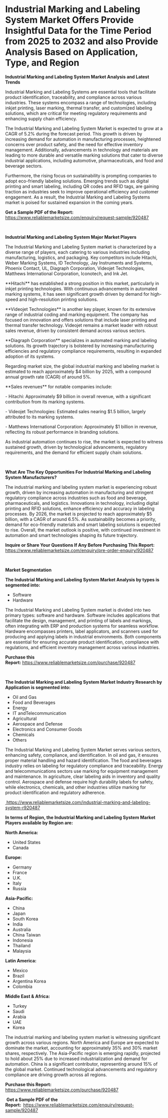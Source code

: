 <p><h1>Industrial Marking and Labeling System Market Offers Provide Insightful Data for the Time Period from 2025 to 2032 and also Provide Analysis Based on Application, Type, and Region</h1></p><p><strong>Industrial Marking and Labeling System Market Analysis and Latest Trends</strong></p>
<p><p>Industrial Marking and Labeling Systems are essential tools that facilitate product identification, traceability, and compliance across various industries. These systems encompass a range of technologies, including inkjet printing, laser marking, thermal transfer, and customized labeling solutions, which are critical for meeting regulatory requirements and enhancing supply chain efficiency.</p><p>The Industrial Marking and Labeling System Market is expected to grow at a CAGR of 5.2% during the forecast period. This growth is driven by increasing demand for automation in manufacturing processes, heightened concerns over product safety, and the need for effective inventory management. Additionally, advancements in technology and materials are leading to more durable and versatile marking solutions that cater to diverse industrial applications, including automotive, pharmaceuticals, and food and beverage sectors.</p><p>Furthermore, the rising focus on sustainability is prompting companies to adopt eco-friendly labeling solutions. Emerging trends such as digital printing and smart labeling, including QR codes and RFID tags, are gaining traction as industries seek to improve operational efficiency and customer engagement. As a result, the Industrial Marking and Labeling Systems market is poised for sustained expansion in the coming years.</p></p>
<p><strong>Get a Sample PDF of the Report:&nbsp;</strong> <a href="https://www.reliablemarketsize.com/enquiry/request-sample/920487?utm_campaign=2565&utm_medium=2&utm_source=Github&utm_content=ia&utm_term=18042025&utm_id=industrial-marking-and-labeling-system">https://www.reliablemarketsize.com/enquiry/request-sample/920487</a></p>
<p>&nbsp;</p>
<p><strong>Industrial Marking and Labeling System Major Market Players</strong></p>
<p><p>The Industrial Marking and Labeling System market is characterized by a diverse range of players, each catering to various industries including manufacturing, logistics, and packaging. Key competitors include Hitachi, Weber Marking Systems, ID Technology, Jay Instruments and Systems, Phoenix Contact, UL, Diagraph Corporation, Videojet Technologies, Matthews International Corporation, Iconotech, and Ink Jet.</p><p>**Hitachi** has established a strong position in this market, particularly in inkjet printing technologies. With continuous advancements in automated marking systems, it has seen significant growth driven by demand for high-speed and high-resolution printing solutions. </p><p>**Videojet Technologies** is another key player, known for its extensive range of industrial coding and marking equipment. The company has focused on innovation and offers solutions that include laser printing and thermal transfer technology. Videojet remains a market leader with robust sales revenue, driven by consistent demand across various sectors.</p><p>**Diagraph Corporation** specializes in automated marking and labeling solutions. Its growth trajectory is bolstered by increasing manufacturing efficiencies and regulatory compliance requirements, resulting in expanded adoption of its systems.</p><p>Regarding market size, the global industrial marking and labeling market is estimated to reach approximately $4 billion by 2025, with a compound annual growth rate (CAGR) of around 5%. </p><p>**Sales revenues** for notable companies include:</p><p>- Hitachi: Approximately $9 billion in overall revenue, with a significant contribution from its marking systems.</p><p>- Videojet Technologies: Estimated sales nearing $1.5 billion, largely attributed to its marking systems.</p><p>- Matthews International Corporation: Approximately $1 billion in revenue, reflecting its robust performance in branding solutions.</p><p>As industrial automation continues to rise, the market is expected to witness sustained growth, driven by technological advancements, regulatory requirements, and the demand for efficient supply chain solutions.</p></p>
<p>&nbsp;</p>
<p><strong>What Are The Key Opportunities For Industrial Marking and Labeling System Manufacturers?</strong></p>
<p><p>The industrial marking and labeling system market is experiencing robust growth, driven by increasing automation in manufacturing and stringent regulatory compliance across industries such as food and beverage, pharmaceuticals, and logistics. Innovations in technology, including digital printing and RFID solutions, enhance efficiency and accuracy in labeling processes. By 2026, the market is projected to reach approximately $5 billion, with a CAGR of around 6.5%. As sustainability becomes a priority, demand for eco-friendly materials and smart labeling solutions is expected to rise. Overall, the market outlook is positive, with continued investment in automation and smart technologies shaping its future trajectory.</p></p>
<p><strong>Inquire or Share Your Questions If Any Before Purchasing This Report:</strong> <a href="https://www.reliablemarketsize.com/enquiry/pre-order-enquiry/920487?utm_campaign=2565&utm_medium=2&utm_source=Github&utm_content=ia&utm_term=18042025&utm_id=industrial-marking-and-labeling-system">https://www.reliablemarketsize.com/enquiry/pre-order-enquiry/920487</a></p>
<p>&nbsp;</p>
<p><strong>Market Segmentation</strong></p>
<p><strong>The Industrial Marking and Labeling System Market Analysis by types is segmented into:</strong></p>
<p><ul><li>Software</li><li>Hardware</li></ul></p>
<p><p>The Industrial Marking and Labeling System market is divided into two primary types: software and hardware. Software includes applications that facilitate the design, management, and printing of labels and markings, often integrating with ERP and production systems for seamless workflow. Hardware encompasses printers, label applicators, and scanners used for producing and applying labels in industrial environments. Both components are essential for ensuring accurate product identification, compliance with regulations, and efficient inventory management across various industries.</p></p>
<p><strong>Purchase this Report:&nbsp;</strong><a href="https://www.reliablemarketsize.com/purchase/920487?utm_campaign=2565&utm_medium=2&utm_source=Github&utm_content=ia&utm_term=18042025&utm_id=industrial-marking-and-labeling-system">https://www.reliablemarketsize.com/purchase/920487</a></p>
<p>&nbsp;</p>
<p><strong>The Industrial Marking and Labeling System Market Industry Research by Application is segmented into:</strong></p>
<p><ul><li>Oil and Gas</li><li>Food and Beverages</li><li>Energy</li><li>IT andTelecommunication</li><li>Agricultural</li><li>Aerospace and Defense</li><li>Electronics and Consumer Goods</li><li>Chemicals</li><li>Others</li></ul></p>
<p><p>The Industrial Marking and Labeling System Market serves various sectors, enhancing safety, compliance, and identification. In oil and gas, it ensures proper material handling and hazard identification. The food and beverages industry relies on labeling for regulatory compliance and traceability. Energy and telecommunications sectors use marking for equipment management and maintenance. In agriculture, clear labeling aids in inventory and quality control. Aerospace and defense require high durability labels for safety, while electronics, chemicals, and other industries utilize marking for product identification and regulatory adherence.</p></p>
<p><a href="https://www.reliablemarketsize.com/industrial-marking-and-labeling-system-r920487?utm_campaign=2565&utm_medium=2&utm_source=Github&utm_content=ia&utm_term=18042025&utm_id=industrial-marking-and-labeling-system">&nbsp;https://www.reliablemarketsize.com/industrial-marking-and-labeling-system-r920487</a></p>
<p><strong>In terms of Region, the Industrial Marking and Labeling System Market Players available by Region are:</strong></p>
<p>
    <p> <strong> North America: </strong>
        <ul>
            <li>United States</li>
            <li>Canada</li>
        </ul>
        </p> 
    <p> <strong> Europe: </strong>
        <ul>
            <li>Germany</li>
            <li>France</li>
            <li>U.K.</li>
            <li>Italy</li>
            <li>Russia</li>
        </ul>
        </p> 
    <p> <strong> Asia-Pacific: </strong>
        <ul>
            <li>China</li>
            <li>Japan</li>
            <li>South Korea</li>
            <li>India</li>
            <li>Australia</li>
            <li>China Taiwan</li>
            <li>Indonesia</li>
            <li>Thailand</li>
            <li>Malaysia</li>
        </ul>
        </p> 
    <p> <strong> Latin America: </strong>
        <ul>
            <li>Mexico</li>
            <li>Brazil</li>
            <li>Argentina Korea</li>
            <li>Colombia</li>
        </ul>
        </p> 
    <p> <strong> Middle East & Africa: </strong>
        <ul>
            <li>Turkey</li>
            <li>Saudi</li>
            <li>Arabia</li>
            <li>UAE</li>
            <li>Korea</li>
        </ul>
    </p>
    </p>
<p><p>The industrial marking and labeling system market is witnessing significant growth across various regions. North America and Europe are expected to dominate the market, accounting for approximately 35% and 30% market shares, respectively. The Asia-Pacific region is emerging rapidly, projected to hold about 25% due to increased industrialization and demand for automation. China is a significant contributor, representing around 15% of the global market. Continued technological advancements and regulatory compliance are driving growth across all regions.</p></p>
<p><strong>Purchase this Report: </strong><a href="https://www.reliablemarketsize.com/purchase/920487?utm_campaign=2565&utm_medium=2&utm_source=Github&utm_content=ia&utm_term=18042025&utm_id=industrial-marking-and-labeling-system">https://www.reliablemarketsize.com/purchase/920487</a></p>
<p>&nbsp;<strong>Get a Sample PDF of the Report:&nbsp;&nbsp;</strong><a href="https://www.reliablemarketsize.com/enquiry/request-sample/920487?utm_campaign=2565&utm_medium=2&utm_source=Github&utm_content=ia&utm_term=18042025&utm_id=industrial-marking-and-labeling-system">https://www.reliablemarketsize.com/enquiry/request-sample/920487</a></p>
<p><strong></strong></p>
<p><p></p><p></p><p></p></p>